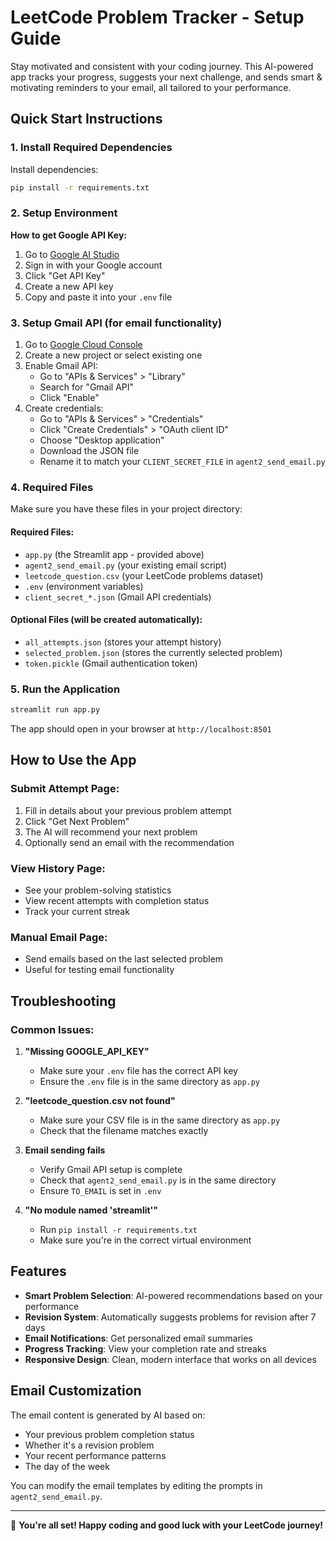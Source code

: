 # LeetCode Problem Tracker - Setup Guide

Stay motivated and consistent with your coding journey. This AI-powered app tracks your progress, suggests your next challenge, and sends smart & motivating reminders to your email, all tailored to your performance. 

##  Quick Start Instructions

### 1. Install Required Dependencies

Install dependencies:
```bash
pip install -r requirements.txt
```

### 2. Setup Environment


**How to get Google API Key:**
1. Go to [Google AI Studio](https://aistudio.google.com/)
2. Sign in with your Google account
3. Click "Get API Key" 
4. Create a new API key
5. Copy and paste it into your `.env` file

### 3. Setup Gmail API (for email functionality)

1. Go to [Google Cloud Console](https://console.cloud.google.com/)
2. Create a new project or select existing one
3. Enable Gmail API:
   - Go to "APIs & Services" > "Library"
   - Search for "Gmail API"
   - Click "Enable"
4. Create credentials:
   - Go to "APIs & Services" > "Credentials"
   - Click "Create Credentials" > "OAuth client ID"
   - Choose "Desktop application"
   - Download the JSON file
   - Rename it to match your `CLIENT_SECRET_FILE` in `agent2_send_email.py`

### 4. Required Files

Make sure you have these files in your project directory:

#### Required Files:
- `app.py` (the Streamlit app - provided above)
- `agent2_send_email.py` (your existing email script)
- `leetcode_question.csv` (your LeetCode problems dataset)
- `.env` (environment variables)
- `client_secret_*.json` (Gmail API credentials)

#### Optional Files (will be created automatically):
- `all_attempts.json` (stores your attempt history)
- `selected_problem.json` (stores the currently selected problem)
- `token.pickle` (Gmail authentication token)

### 5. Run the Application

```bash
streamlit run app.py
```

The app should open in your browser at `http://localhost:8501`

## How to Use the App

### Submit Attempt Page:
1. Fill in details about your previous problem attempt
2. Click "Get Next Problem" 
3. The AI will recommend your next problem
4. Optionally send an email with the recommendation

### View History Page:
- See your problem-solving statistics
- View recent attempts with completion status
- Track your current streak

### Manual Email Page:
- Send emails based on the last selected problem
- Useful for testing email functionality

## Troubleshooting

### Common Issues:

1. **"Missing GOOGLE_API_KEY"**
   - Make sure your `.env` file has the correct API key
   - Ensure the `.env` file is in the same directory as `app.py`

2. **"leetcode_question.csv not found"**
   - Make sure your CSV file is in the same directory as `app.py`
   - Check that the filename matches exactly

3. **Email sending fails**
   - Verify Gmail API setup is complete
   - Check that `agent2_send_email.py` is in the same directory
   - Ensure `TO_EMAIL` is set in `.env`

4. **"No module named 'streamlit'"**
   - Run `pip install -r requirements.txt`
   - Make sure you're in the correct virtual environment


## Features

- **Smart Problem Selection**: AI-powered recommendations based on your performance
- **Revision System**: Automatically suggests problems for revision after 7 days
- **Email Notifications**: Get personalized email summaries
- **Progress Tracking**: View your completion rate and streaks
- **Responsive Design**: Clean, modern interface that works on all devices


## Email Customization

The email content is generated by AI based on:
- Your previous problem completion status
- Whether it's a revision problem
- Your recent performance patterns
- The day of the week

You can modify the email templates by editing the prompts in `agent2_send_email.py`.

---

🎉 **You're all set! Happy coding and good luck with your LeetCode journey!**
